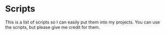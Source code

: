 # Scripts
This is a list of scripts so I can easily put them into my projects. You can use the scripts, but please give me credit for them.
